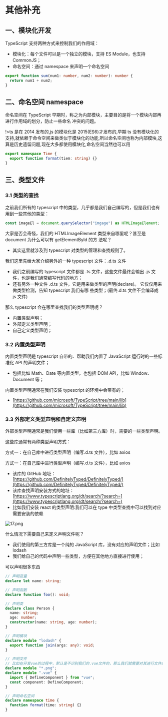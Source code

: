 # 其他补充
## 一、模块化开发

TypeScript 支持两种方式来控制我们的作用域：

- 模块化：每个文件可以是一个独立的模块，支持 ES Module，也支持 CommonJS；
- 命名空间：通过 namespace 来声明一个命名空间

```ts
export function sum(num1: number, num2: number): number {
  return num1 + num2;
}
```

## 二、命名空间 namespace

命名空间在 TypeScript 早期时，称之为内部模块，主要目的是将一个模块内部再进行作用域的划分，防止一些命名
冲突的问题。


!>ts 是在 2014 发布的,js 的模块化是 2015(ES6)才发布的,早期 ts 没有模块化的支持,就依赖于命令空间来做类似于模块化的功能,所以命名空间也称为内部模块,这算是历史遗留问题,现在大多都使用模块化,命名空间当然也可以用


```ts
export namespace Time {
  export function format(tiem: string) {}
}
```

## 三、类型文件

### 3.1 类型的查找

之前我们所有的 typescript 中的类型，几乎都是我们自己编写的，但是我们也有用到一些其他的类型：

```ts
const imageEl = document.querySelector("imgage") as HTMLImageElement;
```

大家是否会奇怪，我们的 HTMLImageElement 类型来自哪里呢？甚至是 document 为什么可以有 getElementById 的方
法呢？

- 其实这里就涉及到 typescript 对类型的管理和查找规则了。

我们这里先给大家介绍另外的一种 typescript 文件：.d.ts 文件

- 我们之前编写的 typescript 文件都是 .ts 文件，这些文件最终会输出 .js 文件，也是我们通常编写代码的地方；
- 还有另外一种文件 .d.ts 文件，它是用来做类型的声明(declare)。 它仅仅用来做类型检测，告知 typescript 我们有哪
  些类型；(最终.d.ts 文件不会编译成 js 文件)

那么 typescript 会在哪里查找我们的类型声明呢？

- 内置类型声明；
- 外部定义类型声明；
- 自己定义类型声明；

### 3.2 内置类型声明

内置类型声明是 typescript 自带的、帮助我们内置了 JavaScript 运行时的一些标准化 API 的声明文件；

- 包括比如 Math、Date 等内置类型，也包括 DOM API，比如 Window、Document 等；

内置类型声明通常在我们安装 typescript 的环境中会带有的；

- [https://github.com/microsoft/TypeScript/tree/main/lib](https://github.com/microsoft/TypeScript/tree/main/lib)

### 3.3 外部定义类型声明和自定义声明

外部类型声明通常是我们使用一些库（比如第三方库）时，需要的一些类型声明。

这些库通常有两种类型声明方式：

方式一：在自己库中进行类型声明（编写.d.ts 文件），比如 axios

方式一：在自己库中进行类型声明（编写.d.ts 文件），比如 axios

- 该库的 GitHub 地址：[https://github.com/DefinitelyTyped/DefinitelyTyped/](https://github.com/DefinitelyTyped/DefinitelyTyped/)
- 该库查找声明安装方式的地址：[https://www.typescriptlang.org/dt/search/?search=](https://www.typescriptlang.org/dt/search/?search=)
- 比如我们安装 react 的类型声明:我们可以在 type 中类型查找中可以找到对应需要安装的依赖

![17.png](https://img13.360buyimg.com/ddimg/jfs/t1/180200/4/18520/48467/61122a1bEa10a9847/3563177e2a53133c.png)

什么情况下需要自己来定义声明文件呢？

- 我们使用的第三方库是一个纯的 JavaScript 库，没有对应的声明文件；比如 lodash
- 我们给自己的代码中声明一些类型，方便在其他地方直接进行使用；

可以声明很多东西

```ts
// 声明变量
declare let name: string;

// 声明函数
declare function foo(): void;

// 声明类
declare class Person {
  name: string;
  age: number;
  constructor(name: string, age: number);
}

// 声明模块
declare module "lodash" {
  export function join(args: any): void;
}

// 声明文件
// 比如在开发vue的过程中，默认是不识别我们的.vue文件的，那么我们就需要对其进行文件的声明；
declare module "*.png";
declare module ".vue" {
  import { DefineComponent } from "vue";
  const component: DefineComponent;
}

// 声明命名空间
declare namespace time {
  function format(time: string) {}
}
```
